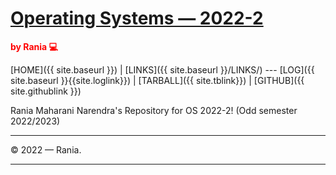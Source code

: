 # [Operating Systems — 2022-2](https://raniaarn.github.io/os222/)
<span style="color:RED; font-weight:bold;">by Rania 💻</span>

[HOME]({{ site.baseurl }}) | [LINKS]({{ site.baseurl }}/LINKS/) --- [LOG]({{ site.baseurl }}{{site.loglink}}) | [TARBALL]({{ site.tblink}}) | [GITHUB]({{ site.githublink }})

Rania Maharani Narendra's Repository for OS 2022-2! (Odd semester 2022/2023)

---

© 2022 — Rania.

---
